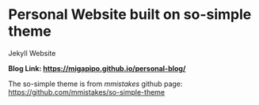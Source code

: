 # Personal Website built on so-simple theme

Jekyll Website

**Blog Link: https://migapipo.github.io/personal-blog/**


The so-simple theme is from *mmistakes* github page: https://github.com/mmistakes/so-simple-theme

